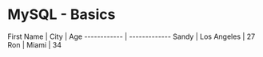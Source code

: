 # MySQL - Basics




First Name | City | Age
------------ | -------------
Sandy | Los Angeles | 27
Ron | Miami | 34



